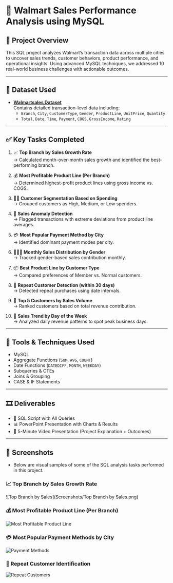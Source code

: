 # 🛒 Walmart Sales Performance Analysis using MySQL

## 📘 Project Overview

This SQL project analyzes Walmart’s transaction data across multiple cities to uncover sales trends, customer behaviors, product performance, and operational insights. Using advanced MySQL techniques, we addressed 10 real-world business challenges with actionable outcomes.

---

## 📂 Dataset Used

- **[Walmartsales Dataset](https://docs.google.com/spreadsheets/d/1O-j6vD_uMm37pzYwvhVToTqZxw_01OTB0x2q0z00Yrc/edit?usp=sharing)**  
  Contains detailed transaction-level data including:
  - `Branch`, `City`, `CustomerType`, `Gender`, `ProductLine`, `UnitPrice`, `Quantity`
  - `Total`, `Date`, `Time`, `Payment`, `COGS`, `GrossIncome`, `Rating`

---

## ✅ Key Tasks Completed

1. 📈 **Top Branch by Sales Growth Rate**  
   → Calculated month-over-month sales growth and identified the best-performing branch.

2. 💰 **Most Profitable Product Line (Per Branch)**  
   → Determined highest-profit product lines using gross income vs. COGS.

3. 🧍‍♂️ **Customer Segmentation Based on Spending**  
   → Grouped customers as High, Medium, or Low spenders.

4. 🚨 **Sales Anomaly Detection**  
   → Flagged transactions with extreme deviations from product line averages.

5. 💳 **Most Popular Payment Method by City**  
   → Identified dominant payment modes per city.

6. 👨‍🦰👩 **Monthly Sales Distribution by Gender**  
   → Tracked gender-based sales contribution monthly.

7. 📦 **Best Product Line by Customer Type**  
   → Compared preferences of Member vs. Normal customers.

8. 🔁 **Repeat Customer Detection (within 30 days)**  
   → Detected repeat purchases using date intervals.

9. 🏅 **Top 5 Customers by Sales Volume**  
   → Ranked customers based on total revenue contribution.

10. 📅 **Sales Trend by Day of the Week**  
   → Analyzed daily revenue patterns to spot peak business days.

---

## 🧰 Tools & Techniques Used

- MySQL
- Aggregate Functions (`SUM`, `AVG`, `COUNT`)
- Date Functions (`DATEDIFF`, `MONTH`, `WEEKDAY`)
- Subqueries & CTEs
- Joins & Grouping
- CASE & IF Statements

---

## 🎞️ Deliverables

- 📄 SQL Script with All Queries
- 📊 PowerPoint Presentation with Charts & Results
- 🎥 5-Minute Video Presentation (Project Explanation + Outcomes)

---

## 📸 Screenshots

- Below are visual samples of some of the SQL analysis tasks performed in this project.

### 📈 Top Branch by Sales Growth Rate
![Top Branch by Sales](Screenshots/Top Branch by Sales.png)

### 💰 Most Profitable Product Line (Per Branch)
![Most Profitable Product Line](Screenshots/Most%20Profitable%20P_line.png)

### 💳 Most Popular Payment Methods by City
![Payment Methods](Screenshots/Payment_methods.png)

### 🔁 Repeat Customer Identification
![Repeat Customers](Screenshots/Repeat_Cust.png)

